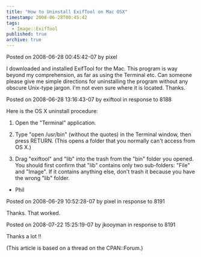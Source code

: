 ```yaml
---
title: "How to Uninstall ExifTool on Mac OSX"
timestamp: 2008-06-28T00:45:42
tags:
  - Image::ExifTool
published: true
archive: true
---
```




Posted on 2008-06-28 00:45:42-07 by pixel

I downloaded and installed ExifTool for the Mac. This program is way beyond my comprehension,
as far as using the Terminal etc.
Can someone please give me simple directions for uninstalling the program without
any obscure Unix-type jargon. I'm not even sure where it is located. Thanks.

Posted on 2008-06-28 13:16:43-07 by exiftool in response to 8188

Here is the OS X uninstall procedure:

1) Open the "Terminal" application.

2) Type "open /usr/bin" (without the quotes) in the Terminal window, then press RETURN.
(This opens a folder that you normally can't access from OS X.)

3) Drag "exiftool" and "lib" into the trash from the "bin" folder you opened.
You should first confirm that "lib" contains only two sub-folders: "File" and "Image".
If it contains anything else, don't trash it because you have the wrong "lib" folder.

- Phil

Posted on 2008-06-29 10:52:28-07 by pixel in response to 8191

Thanks. That worked.

Posted on 2008-07-22 15:25:19-07 by jkooyman in response to 8191

Thanks a lot !!

(This article is based on a thread on the CPAN::Forum.)
<!-- from http://cpanforum.com/threads/8188 -->


